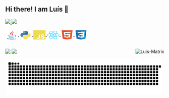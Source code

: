 ## Hi there! I am Luís 👋
 <div>
  <a href="https://github.com/luisrodrigues">
  <img height="180em" src="https://github-readme-stats.vercel.app/api?username=luisrodrigues&show_icons=true&theme=dark&include_all_commits=true&count_private=true"/>
  <img height="180em" src="https://github-readme-stats.vercel.app/api/top-langs/?username=luisrodrigues&layout=compact&langs_count=7&theme=dark"/>
</div>
<div style="display: inline_block"><br>
  <img align="center" alt="Luis-Java" height="30" width="40" src="https://raw.githubusercontent.com/devicons/devicon/master/icons/java/java-original.svg">
  <img align="center" alt="Luis-Python" height="30" width="40" src="https://raw.githubusercontent.com/devicons/devicon/master/icons/python/python-original.svg">
  <img align="center" alt="Luis-JS" height="30" width="40" src="https://raw.githubusercontent.com/devicons/devicon/master/icons/javascript/javascript-plain.svg">
  <img align="center" alt="Luis-React" height="30" width="40" src="https://raw.githubusercontent.com/devicons/devicon/master/icons/react/react-original.svg">
  <img align="center" alt="Luis-HTML" height="30" width="40" src="https://raw.githubusercontent.com/devicons/devicon/master/icons/html5/html5-original.svg">
  <img align="center" alt="Luis-CSS" height="30" width="40" src="https://raw.githubusercontent.com/devicons/devicon/master/icons/css3/css3-original.svg">
</div>
  
  ##
 
<div>
  <img align="right" alt="Luis-Matrix" src="https://media1.giphy.com/media/rvsIuQkF1iL3G/giphy.gif?cid=ecf05e47j8tc2x2mm9f2utqfuj92dimdhfbhwjwndvdte7fn&rid=giphy.gif&ct=g">
  <a href = "mailto:luis.cnm@gmail.com"><img src="https://img.shields.io/badge/-Gmail-%23333?style=for-the-badge&logo=gmail&logoColor=white" target="_blank"></a>
  <a href="https://www.linkedin.com/in/lurodrigues96/" target="_blank"><img src="https://img.shields.io/badge/-LinkedIn-%230077B5?style=for-the-badge&logo=linkedin&logoColor=white" target="_blank"></a> 
 
  ![Snake animation](https://github.com/luisrodrigues/luisrodrigues/blob/output/github-contribution-grid-snake.svg)
 
</div>
